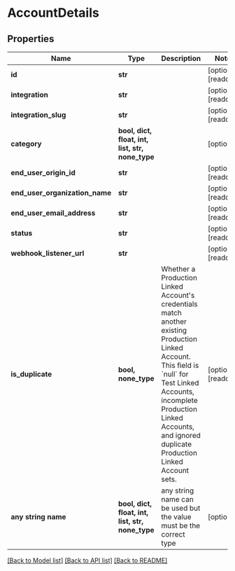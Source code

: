 # AccountDetails

## Properties

| Name                           | Type                                             | Description                                                                                                                                                                                                                                                   | Notes                 |
| ------------------------------ | ------------------------------------------------ | ------------------------------------------------------------------------------------------------------------------------------------------------------------------------------------------------------------------------------------------------------------- | --------------------- |
| **id**                         | **str**                                          |                                                                                                                                                                                                                                                               | [optional] [readonly] |
| **integration**                | **str**                                          |                                                                                                                                                                                                                                                               | [optional] [readonly] |
| **integration_slug**           | **str**                                          |                                                                                                                                                                                                                                                               | [optional] [readonly] |
| **category**                   | **bool, dict, float, int, list, str, none_type** |                                                                                                                                                                                                                                                               | [optional]            |
| **end_user_origin_id**         | **str**                                          |                                                                                                                                                                                                                                                               | [optional] [readonly] |
| **end_user_organization_name** | **str**                                          |                                                                                                                                                                                                                                                               | [optional] [readonly] |
| **end_user_email_address**     | **str**                                          |                                                                                                                                                                                                                                                               | [optional] [readonly] |
| **status**                     | **str**                                          |                                                                                                                                                                                                                                                               | [optional] [readonly] |
| **webhook_listener_url**       | **str**                                          |                                                                                                                                                                                                                                                               | [optional] [readonly] |
| **is_duplicate**               | **bool, none_type**                              | Whether a Production Linked Account&#39;s credentials match another existing Production Linked Account. This field is &#x60;null&#x60; for Test Linked Accounts, incomplete Production Linked Accounts, and ignored duplicate Production Linked Account sets. | [optional] [readonly] |
| **any string name**            | **bool, dict, float, int, list, str, none_type** | any string name can be used but the value must be the correct type                                                                                                                                                                                            | [optional]            |

[[Back to Model list]](../README.md#documentation-for-models) [[Back to API list]](../README.md#documentation-for-api-endpoints) [[Back to README]](../README.md)
